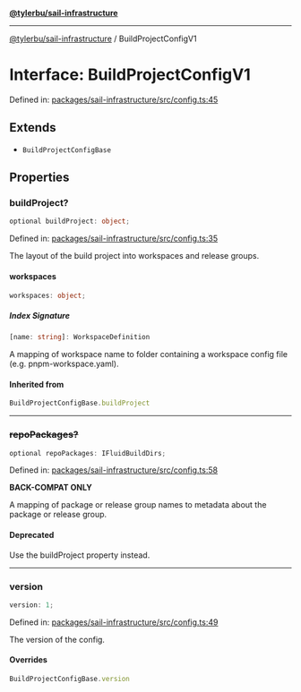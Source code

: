 [**@tylerbu/sail-infrastructure**](../README.md)

***

[@tylerbu/sail-infrastructure](../README.md) / BuildProjectConfigV1

# Interface: BuildProjectConfigV1

Defined in: [packages/sail-infrastructure/src/config.ts:45](https://github.com/microsoft/FluidFramework/blob/main/packages/sail-infrastructure/src/config.ts#L45)

## Extends

- `BuildProjectConfigBase`

## Properties

### buildProject?

```ts
optional buildProject: object;
```

Defined in: [packages/sail-infrastructure/src/config.ts:35](https://github.com/microsoft/FluidFramework/blob/main/packages/sail-infrastructure/src/config.ts#L35)

The layout of the build project into workspaces and release groups.

#### workspaces

```ts
workspaces: object;
```

##### Index Signature

```ts
[name: string]: WorkspaceDefinition
```

A mapping of workspace name to folder containing a workspace config file (e.g. pnpm-workspace.yaml).

#### Inherited from

```ts
BuildProjectConfigBase.buildProject
```

***

### ~~repoPackages?~~

```ts
optional repoPackages: IFluidBuildDirs;
```

Defined in: [packages/sail-infrastructure/src/config.ts:58](https://github.com/microsoft/FluidFramework/blob/main/packages/sail-infrastructure/src/config.ts#L58)

**BACK-COMPAT ONLY**

A mapping of package or release group names to metadata about the package or release group.

#### Deprecated

Use the buildProject property instead.

***

### version

```ts
version: 1;
```

Defined in: [packages/sail-infrastructure/src/config.ts:49](https://github.com/microsoft/FluidFramework/blob/main/packages/sail-infrastructure/src/config.ts#L49)

The version of the config.

#### Overrides

```ts
BuildProjectConfigBase.version
```
